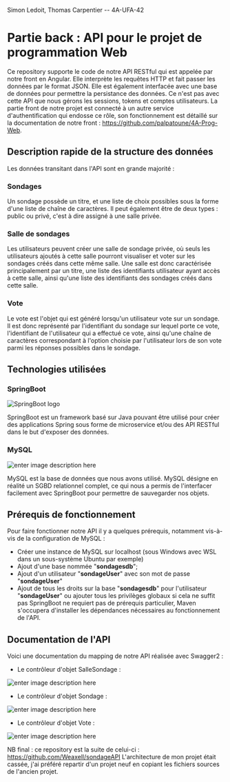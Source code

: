
Simon Ledoit, Thomas Carpentier -- 4A-UFA-42
# Partie back : API pour le projet de programmation Web

Ce repository supporte le code de notre API RESTful qui est appelée par notre front en Angular. Elle interprète les requêtes HTTP et fait passer les données par le format JSON. Elle est également interfacée avec une base de données pour permettre la persistance des données.
Ce n'est pas avec cette API que nous gérons les sessions, tokens et comptes utilisateurs. La partie front de notre projet est connecté à un autre service d'authentification qui endosse ce rôle, son fonctionnement est détaillé sur la documentation de notre front : https://github.com/palpatoune/4A-Prog-Web.

## Description rapide de la structure des données
Les données transitant dans l'API sont en grande majorité :
### Sondages
Un sondage possède un titre, et une liste de choix possibles sous la forme d'une liste de chaîne de caractères.
Il peut également être de deux types : public ou privé, c'est à dire assigné à une salle privée.
### Salle de sondages
Les utilisateurs peuvent créer une salle de sondage privée, où seuls les utilisateurs ajoutés à cette salle pourront visualiser et voter sur les sondages créés dans cette même salle. Une salle est donc caractérisée principalement par un titre, une liste des identifiants utilisateur ayant accès à cette salle, ainsi qu'une liste des identifiants des sondages créés dans cette salle.
### Vote
Le vote est l'objet qui est généré lorsqu'un utilisateur vote sur un sondage. Il est donc représenté par l'identifiant du sondage sur lequel porte ce vote, l'identifiant de l'utilisateur qui a effectué ce vote, ainsi qu'une chaîne de caractères correspondant à l'option choisie par l'utilisateur lors de son vote parmi les réponses possibles dans le sondage.

## Technologies utilisées

### SpringBoot

![SpringBoot logo](https://atomrace.com/blog/wp-content/uploads/2018/05/spring-boot-logo.png)

SpringBoot est un framework basé sur Java pouvant être utilisé pour créer des applications Spring sous forme de microservice et/ou des API RESTful dans le but d'exposer des données.

### MySQL
![enter image description here](https://cdn.discordapp.com/attachments/648455329016709121/789558919387152404/mysql_logo.png)

MySQL est la base de données que nous avons utilisé. MySQL désigne en réalité un SGBD relationnel complet, ce qui nous a permis de l'interfacer facilement avec SpringBoot pour permettre de sauvegarder nos objets.

## Prérequis de fonctionnement
Pour faire fonctionner notre API il y a quelques prérequis, notamment vis-à-vis de la configuration de MySQL :
- Créer une instance de MySQL sur localhost (sous Windows avec WSL dans un sous-système Ubuntu par exemple)
- Ajout d'une base nommée "**sondagesdb**";
- Ajout d'un utilisateur "**sondageUser**" avec son mot de passe "**sondageUser**"
- Ajout de tous les droits sur la base "**sondagesdb**" pour l'utilisateur "**sondageUser**" ou ajouter tous les privilèges globaux si cela ne suffit pas
SpringBoot ne requiert pas de prérequis particulier, Maven s'occupera d'installer les dépendances nécessaires au fonctionnement de l'API.

## Documentation de l'API
Voici une documentation du mapping de notre API réalisée avec Swagger2 :
- Le contrôleur d'objet SalleSondage :

![enter image description here](https://cdn.discordapp.com/attachments/648455329016709121/789598093989249064/unknown.png)

- Le contrôleur d'objet Sondage :

![enter image description here](https://cdn.discordapp.com/attachments/648455329016709121/789598625105313852/unknown.png)

- Le contrôleur d'objet Vote :

![enter image description here](https://cdn.discordapp.com/attachments/648455329016709121/789598826049830922/unknown.png)

NB final : ce repository est la suite de celui-ci : https://github.com/Weaxell/sondageAPI
L'architecture de mon projet était cassée, j'ai préféré repartir d'un projet neuf en copiant les fichiers sources de l'ancien projet.

